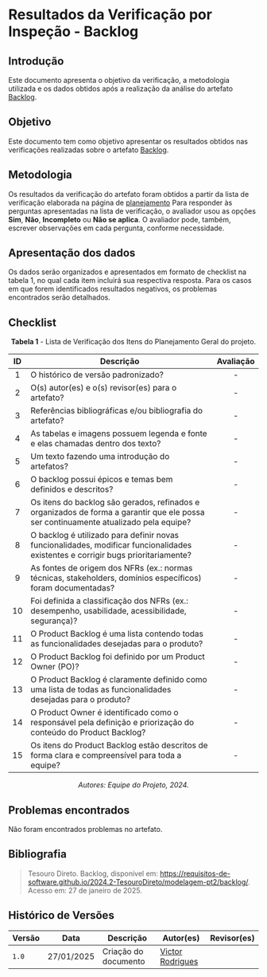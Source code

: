 # Resultados da Verificação por Inspeção - Backlog

## Introdução

Este documento apresenta o objetivo da verificação, a metodologia utilizada e os dados obtidos após a realização da análise do artefato [Backlog](../../../modelagem-pt2/backlog.md).

## Objetivo

Este documento tem como objetivo apresentar os resultados obtidos nas verificações realizadas sobre o artefato [Backlog](../../../modelagem-pt2/backlog.md).

## Metodologia

Os resultados da verificação do artefato foram obtidos a partir da lista de verificação elaborada na página de [planejamento](../entrega4/planej2-e4.md) Para responder às perguntas apresentadas na lista de verificação, o avaliador usou as opções **Sim**, **Não**, **Incompleto** ou **Não se aplica**. O avaliador pode, também, escrever observações em cada pergunta, conforme necessidade.

## Apresentação dos dados

Os dados serão organizados e apresentados em formato de checklist na tabela 1, no qual cada item incluirá sua respectiva resposta. Para os casos em que forem identificados resultados negativos, os problemas encontrados serão detalhados.

## Checklist

<center>

**Tabela 1** - Lista de Verificação dos Itens do Planejamento Geral do projeto.

|        ID        | Descrição                                                                                                           | Avaliação  |
| :--------------: | ------------------------------------------------------------------------------------------------------------------- | :--------: | 
| 1 | O histórico de versão padronizado? | - |
| 2 | O(s) autor(es) e o(s) revisor(es) para o artefato? | - |
| 3 | Referências bibliográficas e/ou bibliografia do artefato? | - |
| 4 | As tabelas e imagens possuem legenda e fonte e elas chamadas dentro dos texto? | - |
| 5 | Um texto fazendo uma introdução do artefatos? | - |
| 6 | O backlog possui épicos e temas bem definidos e descritos? | - |
| 7 | Os itens do backlog são gerados, refinados e organizados de forma a garantir que ele possa ser continuamente atualizado pela equipe? | - |
| 8 | O backlog é utilizado para definir novas funcionalidades, modificar funcionalidades existentes e corrigir bugs prioritariamente? | - |
| 9 | As fontes de origem dos NFRs (ex.: normas técnicas, stakeholders, domínios específicos) foram documentadas? | - |
| 10 | Foi definida a classificação dos NFRs (ex.: desempenho, usabilidade, acessibilidade, segurança)? | - |
| 11 | O Product Backlog é uma lista contendo todas as funcionalidades desejadas para o produto? | - |
| 12 | O Product Backlog foi definido por um Product Owner (PO)? | - |
| 13 | O Product Backlog é claramente definido como uma lista de todas as funcionalidades desejadas para o produto? | - |
| 14 | O Product Owner é identificado como o responsável pela definição e priorização do conteúdo do Product Backlog? | - |
| 15 | Os itens do Product Backlog estão descritos de forma clara e compreensível para toda a equipe? | - |


_Autores: Equipe do Projeto, 2024._

</center>

## Problemas encontrados

Não foram encontrados problemas no artefato.

## Bibliografia

> Tesouro Direto. Backlog, disponível em: https://requisitos-de-software.github.io/2024.2-TesouroDireto/modelagem-pt2/backlog/. Acesso em: 27 de janeiro de 2025.

## Histórico de Versões

| Versão  | Data | Descrição | Autor(es) | Revisor(es) |
| -------- | ------ | ------ | ---------- | ---------- |
| `1.0` | 27/01/2025 | Criação do documento  | [Victor Rodrigues](https://github.com/ViictorHugoo) |  |
